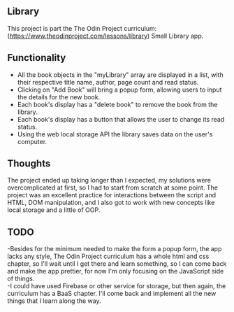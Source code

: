 ## Library
This project is part the The Odin Project curriculum:(https://www.theodinproject.com/lessons/library)
Small Library app.

## Functionality
- All the book objects in the "myLibrary" array are displayed in a list, with their respective title name, author, page count and read status.
- Clicking on "Add Book" will bring a popup form, allowing users to input the details for the new book.
- Each book's display has a "delete book" to remove the book from the library.
- Each book's display has a button that allows the user to change its read status.
- Using the web local storage API the library saves data on the user's computer.

## Thoughts
The project ended up taking longer than I expected, my solutions were overcomplicated at first, so I had to start from scratch at some point.
The project was an excellent practice for interactions between the script and HTML, DOM manipulation, and I also got to work with new concepts 
like local storage and a little of OOP.

## TODO
-Besides for the minimum needed to make the form a popup form, the app lacks any style, The Odin Project curriculum has a whole html and css chapter,
so I'll wait until I get there and learn something, so I can come back and make the app prettier, for now I'm only focusing on the JavaScript side of things.  
-I could have used Firebase or other service for storage, but then again, the curriculum has a BaaS chapter. I'll come back and implement all the new things
that I learn along the way.
